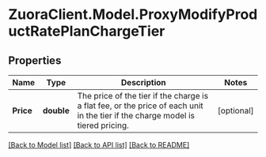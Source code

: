 # ZuoraClient.Model.ProxyModifyProductRatePlanChargeTier

## Properties

Name | Type | Description | Notes
------------ | ------------- | ------------- | -------------
**Price** | **double** | The price of the tier if the charge is a flat fee, or the price of each unit in the tier if the charge model is tiered pricing.  | [optional] 

[[Back to Model list]](../README.md#documentation-for-models) [[Back to API list]](../README.md#documentation-for-api-endpoints) [[Back to README]](../README.md)

